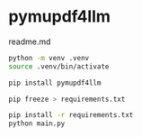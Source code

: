 # pymupdf4llm

readme.md

```bash
python -m venv .venv
source .venv/bin/activate

pip install pymupdf4llm

pip freeze > requirements.txt
```

```bash
pip install -r requirements.txt
python main.py
```



